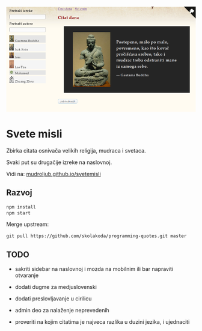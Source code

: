 [![](screen.png)](https://mudroljub.github.io/svetemisli)

# Svete misli

Zbirka citata osnivača velikih religija, mudraca i svetaca.

Svaki put su drugačije izreke na naslovnoj.

Vidi na: [mudroljub.github.io/svetemisli](https://mudroljub.github.io/svetemisli)

## Razvoj

```
npm install
npm start
```

Merge upstream:

```
git pull https://github.com/skolakoda/programming-quotes.git master
```

## TODO

- sakriti sidebar na naslovnoj i mozda na mobilnim ili bar napraviti otvaranje
- dodati dugme za medjuslovenski
- dodati preslovljavanje u cirilicu
- admin deo za nalaženje neprevedenih

- proveriti na kojim citatima je najveca razlika u duzini jezika, i ujednaciti
